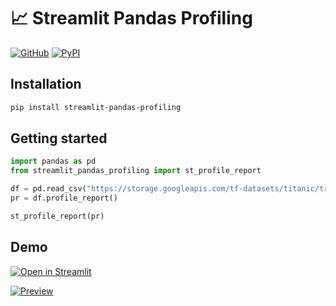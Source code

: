 # 📈 Streamlit Pandas Profiling

[![GitHub][github_badge]][github_link] [![PyPI][pypi_badge]][pypi_link] 

## Installation

```sh
pip install streamlit-pandas-profiling
```

## Getting started

```python
import pandas as pd
from streamlit_pandas_profiling import st_profile_report

df = pd.read_csv("https://storage.googleapis.com/tf-datasets/titanic/train.csv")
pr = df.profile_report()

st_profile_report(pr)
```

## Demo

[![Open in Streamlit][share_badge]][share_link] 

[![Preview][share_img]][share_link]

[share_badge]: https://static.streamlit.io/badges/streamlit_badge_black_white.svg
[share_link]: https://share.streamlit.io/okld/streamlit-gallery/main?p=pandas-profiling
[share_img]: https://raw.githubusercontent.com/okld/streamlit-pandas-profiling/main/preview.png

[github_badge]: https://badgen.net/badge/icon/GitHub?icon=github&color=black&label
[github_link]: https://github.com/okld/streamlit-pandas-profiling

[pypi_badge]: https://badgen.net/pypi/v/streamlit-pandas-profiling?icon=pypi&color=black&label
[pypi_link]: https://pypi.org/project/streamlit-pandas-profiling
